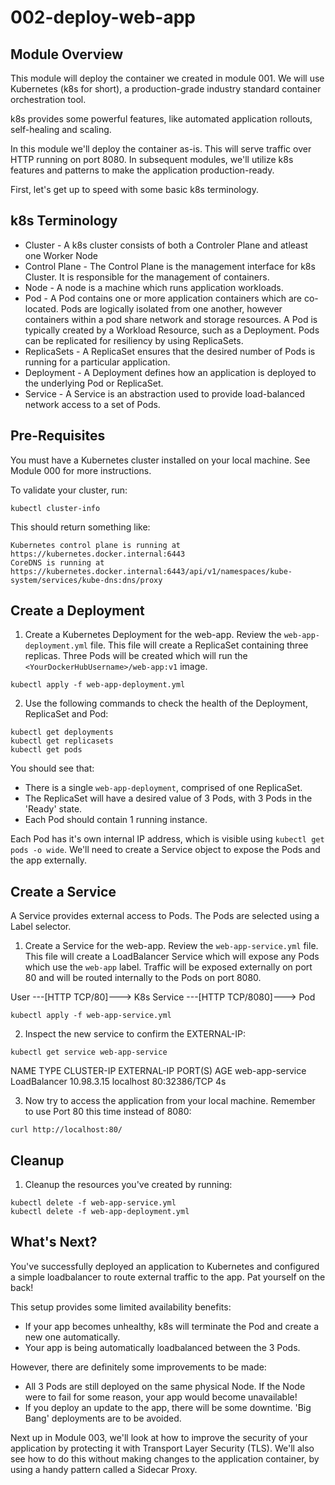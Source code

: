 # 002-deploy-web-app

## Module Overview
This module will deploy the container we created in module 001. We will use Kubernetes (k8s for short), a production-grade industry standard container orchestration tool. 

k8s provides some powerful features, like automated application rollouts, self-healing and scaling.

In this module we'll deploy the container as-is. This will serve traffic over HTTP running on port 8080. 
In subsequent modules, we'll utilize k8s features and patterns to make the application production-ready. 

First, let's get up to speed with some basic k8s terminology. 

## k8s Terminology

* Cluster - A k8s cluster consists of both a Controler Plane and atleast one Worker Node
* Control Plane - The Control Plane is the management interface for k8s Cluster. It is responsible for the management of containers. 
* Node - A node is a machine which runs application workloads. 
* Pod - A Pod contains one or more application containers which are co-located. Pods are logically isolated from one another, however containers within a pod share network and storage resources. A Pod is typically created by a Workload Resource, such as a Deployment. Pods can be replicated for resiliency by using ReplicaSets. 
* ReplicaSets - A ReplicaSet ensures that the desired number of Pods is running for a particular application. 
* Deployment - A Deployment defines how an application is deployed to the underlying Pod or ReplicaSet. 
* Service - A Service is an abstraction used to provide load-balanced network access to a set of Pods. 


## Pre-Requisites

You must have a Kubernetes cluster installed on your local machine. See Module 000 for more instructions.

To validate your cluster, run:

```
kubectl cluster-info
```

This should return something like:

```
Kubernetes control plane is running at https://kubernetes.docker.internal:6443
CoreDNS is running at https://kubernetes.docker.internal:6443/api/v1/namespaces/kube-system/services/kube-dns:dns/proxy
```

## Create a Deployment 

1) Create a Kubernetes Deployment for the web-app. Review the `web-app-deployment.yml` file. This file will create a ReplicaSet containing three replicas. Three Pods will be created which will run the `<YourDockerHubUsername>/web-app:v1` image. 

```
kubectl apply -f web-app-deployment.yml
```

2) Use the following commands to check the health of the Deployment, ReplicaSet and Pod:

```
kubectl get deployments
kubectl get replicasets
kubectl get pods
```

You should see that:

* There is a single `web-app-deployment`, comprised of one ReplicaSet. 
* The ReplicaSet will have a desired value of 3 Pods, with 3 Pods in the 'Ready' state. 
* Each Pod should contain 1 running instance. 

Each Pod has it's own internal IP address, which is visible using `kubectl get pods -o wide`. We'll need to create a Service object to expose the Pods and the app externally.

## Create a Service

A Service provides external access to Pods. The Pods are selected using a Label selector. 

1) Create a Service for the web-app. Review the `web-app-service.yml` file. This file will create a LoadBalancer Service which will expose any Pods which use the `web-app` label. Traffic will be exposed externally on port 80 and will be routed internally to the Pods on port 8080. 

User ---\[HTTP TCP/80]---> K8s Service ---\[HTTP TCP/8080]---> Pod

```
kubectl apply -f web-app-service.yml 
```

2) Inspect the new service to confirm the EXTERNAL-IP:

```
kubectl get service web-app-service
```

NAME              TYPE           CLUSTER-IP   EXTERNAL-IP   PORT(S)        AGE
web-app-service   LoadBalancer   10.98.3.15   localhost     80:32386/TCP   4s

3) Now try to access the application from your local machine. Remember to use Port 80 this time instead of 8080:

```
curl http://localhost:80/
```

## Cleanup 

1) Cleanup the resources you've created by running:

```
kubectl delete -f web-app-service.yml
kubectl delete -f web-app-deployment.yml
```


## What's Next?

You've successfully deployed an application to Kubernetes and configured a simple loadbalancer to route external traffic to the app. Pat yourself on the back!

This setup provides some limited availability benefits:
* If your app becomes unhealthy, k8s will terminate the Pod and create a new one automatically. 
* Your app is being automatically loadbalanced between the 3 Pods.

However, there are definitely some improvements to be made:
* All 3 Pods are still deployed on the same physical Node. If the Node were to fail for some reason, your app would become unavailable!
* If you deploy an update to the app, there will be some downtime. 'Big Bang' deployments are to be avoided. 

Next up in Module 003, we'll look at how to improve the security of your application by protecting it with Transport Layer Security (TLS). We'll also see how to do this without making changes to the application container, by using a handy pattern called a Sidecar Proxy. 
